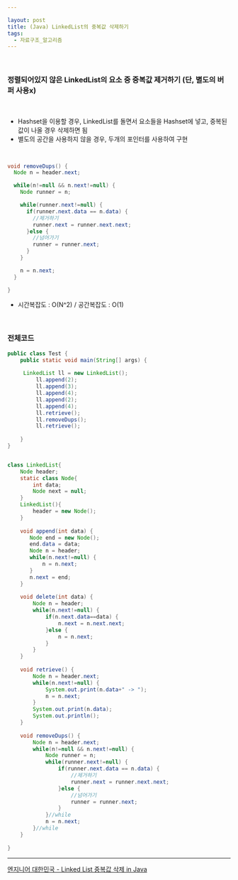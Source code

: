 ```yaml
---

layout: post
title: (Java) LinkedList의 중복값 삭제하기
tags:
  - 자료구조_알고리즘
---
```


<br>

### 정렬되어있지 않은 LinkedList의 요소 중 중복값 제거하기 (단, 별도의 버퍼 사용x)

<br>

- Hashset을 이용할 경우, LinkedList를 돌면서 요소들을 Hashset에 넣고, 중복된 값이 나올 경우 삭제하면 됨
- 별도의 공간을 사용하지 않을 경우, 두개의 포인터를 사용하여 구현 

<br>

```java
void removeDups() {
  Node n = header.next;

  while(n!=null && n.next!=null) {
    Node runner = n; 

    while(runner.next!=null) {
      if(runner.next.data == n.data) {
        //제거하기
        runner.next = runner.next.next;
      }else {
        //넘어가기
        runner = runner.next;
      }
    }

    n = n.next;
  }

}
```

- 시간복잡도 : O(N^2) / 공간복잡도 : O(1)

<br>

### 전체코드

```java
public class Test {
	public static void main(String[] args) {
		
     LinkedList ll = new LinkedList();
		 ll.append(2);
		 ll.append(3);
		 ll.append(4);
		 ll.append(2); 
		 ll.append(4);
		 ll.retrieve();
		 ll.removeDups();
		 ll.retrieve();
    
	}
}


class LinkedList{
	Node header;
	static class Node{
		int data;
		Node next = null;
	}
	LinkedList(){
		header = new Node();
	}
	
	void append(int data) {
	   Node end = new Node();
	   end.data = data;
	   Node n = header;
	   while(n.next!=null) {
		   n = n.next;
	   }
	   n.next = end;
	}
	
	void delete(int data) {
		Node n = header;
		while(n.next!=null) {
			if(n.next.data==data) {
				n.next = n.next.next;
			}else {
				n = n.next;
			}
		}
	}
	
	void retrieve() {
		Node n = header.next;
		while(n.next!=null) {
			System.out.print(n.data+" -> ");
			n = n.next;
		}
		System.out.print(n.data);
		System.out.println();
	}
	
	void removeDups() {
		Node n = header.next;
		while(n!=null && n.next!=null) {
			Node runner = n; 
			while(runner.next!=null) {
				if(runner.next.data == n.data) {
					//제거하기
					runner.next = runner.next.next;
				}else {
					//넘어가기
				    runner = runner.next;
				}
			}//while
			n = n.next;
		}//while
	}
	
}
```

---

[엔지니어 대한민국 -  Linked List 중복값 삭제 in Java](https://www.youtube.com/watch?v=Ce4baygLMz0)





